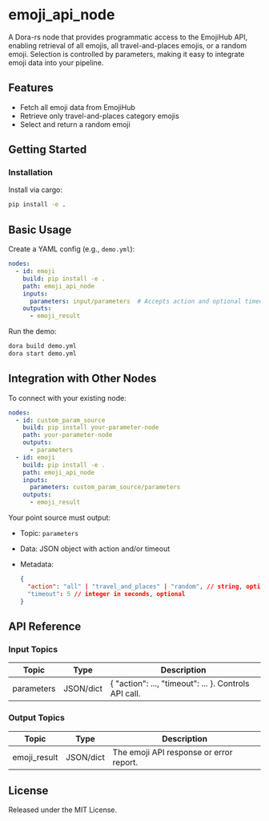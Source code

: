 # emoji_api_node

A Dora-rs node that provides programmatic access to the EmojiHub API, enabling retrieval of all emojis, all travel-and-places emojis, or a random emoji. Selection is controlled by parameters, making it easy to integrate emoji data into your pipeline.

## Features
- Fetch all emoji data from EmojiHub
- Retrieve only travel-and-places category emojis
- Select and return a random emoji

## Getting Started

### Installation
Install via cargo:
```bash
pip install -e .
```

## Basic Usage

Create a YAML config (e.g., `demo.yml`):

```yaml
nodes:
  - id: emoji
    build: pip install -e .
    path: emoji_api_node
    inputs:
      parameters: input/parameters  # Accepts action and optional timeout
    outputs:
      - emoji_result
```

Run the demo:

```bash
dora build demo.yml
dora start demo.yml
```


## Integration with Other Nodes

To connect with your existing node:

```yaml
nodes:
  - id: custom_param_source
    build: pip install your-parameter-node
    path: your-parameter-node
    outputs:
      - parameters
  - id: emoji
    build: pip install -e .
    path: emoji_api_node
    inputs:
      parameters: custom_param_source/parameters
    outputs:
      - emoji_result
```

Your point source must output:

* Topic: `parameters`
* Data: JSON object with action and/or timeout
* Metadata:

  ```json
  {
    "action": "all" | "travel_and_places" | "random", // string, optional (default: random)
    "timeout": 5 // integer in seconds, optional
  }
  ```

## API Reference

### Input Topics

| Topic      | Type                   | Description                                             |
| ---------- | ---------------------- | ------------------------------------------------------- |
| parameters | JSON/dict              | { "action": ..., "timeout": ... }. Controls API call.  |

### Output Topics

| Topic        | Type      | Description                            |
| ------------ | --------- | -------------------------------------- |
| emoji_result | JSON/dict | The emoji API response or error report. |


## License

Released under the MIT License.
